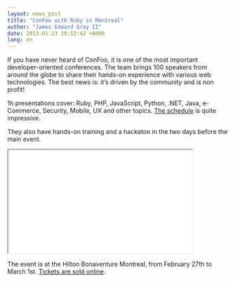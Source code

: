 ```yaml
---
layout: news_post
title: "ConFoo with Ruby in Montreal"
author: "James Edward Gray II"
date: 2013-01-23 19:52:42 +0000
lang: en
---
```


If you have never heard of ConFoo, it is one of the most important
developer-oriented conferences. The team brings 100 speakers from around
the globe to share their hands-on experience with various web
technologies. The best news is: it’s driven by the community and is non
profit!

1h presentations cover: Ruby, PHP, JavaScript, Python, .NET, Java,
e-Commerce, Security, Mobile, UX and other topics. [The schedule][1] is
quite impressive.

They also have hands-on training and a hackaton in the two days before
the main event.

<iframe width="420" height="236" src="//www.youtube.com/embed/86VcHcaurRQ" allowfullscreen></iframe>

The event is at the Hilton Bonaventure Montreal, from February 27th to
March 1st. [Tickets are sold online][2].



[1]: http://confoo.ca/en/2013/schedule
[2]: http://confoo.ca/en/register
